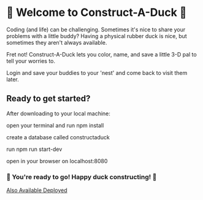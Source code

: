 # :duck: Welcome to Construct-A-Duck :duck:

Coding (and life) can be challenging. Sometimes it's nice to share your problems with a little buddy? Having a physical rubber duck is nice, but sometimes they aren't always available.

Fret not! Construct-A-Duck lets you color, name, and save a little 3-D pal to tell your worries to.

Login and save your buddies to your 'nest' and come back to visit them later.

## Ready to get started?

After downloading to your local machine:

open your terminal and run npm install

create a database called constructaduck

run npm run start-dev

open in your browser on localhost:8080

### :duck: You're ready to go! Happy duck constructing! :duck:

[Also Available Deployed](https://construct-a-duck.herokuapp.com/)
